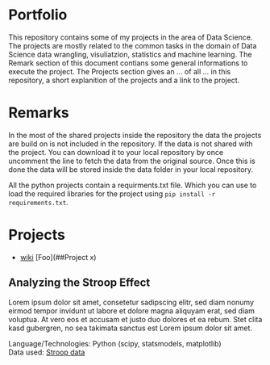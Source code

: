 # Portfolio

This repository contains some of my projects in the area of Data Science. The projects are mostly related to the common tasks in the domain of Data Science data wrangling, visuliatzion, statistics and machine learning.
The Remark section of this document contians some general informations to execute the project.
The Projects section gives an ... of all ... in this repository, a short explanition of the projects and a link to the project.
# Remarks

In the most of the shared projects inside the repository the data the projects are build on is not included in the repository.
If the data is not shared with the project. You can download it to your local repository by once uncomment the line to fetch the data from the original source. Once this is done the data will be stored inside the data folder in your local repository.

All the python projects contain a requirments.txt file. Which you can use to load the required libraries for the project using ``pip install -r requirements.txt``.

# Projects

*  [wiki](https://github.com/nilbus/github-portfolio/wiki) [Foo](##Project x)

## Analyzing the Stroop Effect
Lorem ipsum dolor sit amet, consetetur sadipscing elitr, sed diam nonumy eirmod tempor invidunt ut labore et dolore magna aliquyam erat, sed diam voluptua. At vero eos et accusam et justo duo dolores et ea rebum. Stet clita kasd gubergren, no sea takimata sanctus est Lorem ipsum dolor sit amet. 

Language/Technologies: Python (scipy, statsmodels, matplotlib)  
Data used: [Stroop data](https://www.google.com/url?q=https://drive.google.com/file/d/0B9Yf01UaIbUgQXpYb2NhZ29yX1U/view?usp%3Dsharing&sa=D&ust=1485701730039000&usg=AFQjCNGwMaCWnQ8lZfV8LEmhI_b6mdfQ7Q)

